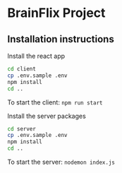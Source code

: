 # BrainFlix Project

## Installation instructions

Install the react app

```bash
cd client
cp .env.sample .env
npm install
cd ..
```

To start the client: `npm run start`

Install the server packages

```bash
cd server
cp .env.sample .env
npm install
cd ..
```

To start the server: `nodemon index.js`
